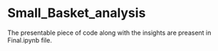 # Small_Basket_analysis

The presentable piece of code along with the insights are preasent in Final.ipynb file.
